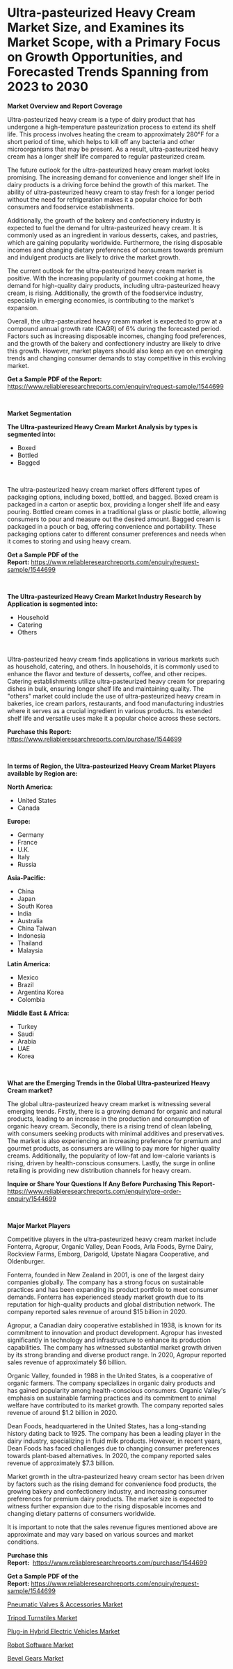 <p><h1>Ultra-pasteurized Heavy Cream Market Size, and Examines its Market Scope, with a Primary Focus on Growth Opportunities, and Forecasted Trends Spanning from 2023 to 2030</h1></p><p><strong>Market Overview and Report Coverage</strong></p>
<p><p>Ultra-pasteurized heavy cream is a type of dairy product that has undergone a high-temperature pasteurization process to extend its shelf life. This process involves heating the cream to approximately 280°F for a short period of time, which helps to kill off any bacteria and other microorganisms that may be present. As a result, ultra-pasteurized heavy cream has a longer shelf life compared to regular pasteurized cream.</p><p>The future outlook for the ultra-pasteurized heavy cream market looks promising. The increasing demand for convenience and longer shelf life in dairy products is a driving force behind the growth of this market. The ability of ultra-pasteurized heavy cream to stay fresh for a longer period without the need for refrigeration makes it a popular choice for both consumers and foodservice establishments.</p><p>Additionally, the growth of the bakery and confectionery industry is expected to fuel the demand for ultra-pasteurized heavy cream. It is commonly used as an ingredient in various desserts, cakes, and pastries, which are gaining popularity worldwide. Furthermore, the rising disposable incomes and changing dietary preferences of consumers towards premium and indulgent products are likely to drive the market growth.</p><p>The current outlook for the ultra-pasteurized heavy cream market is positive. With the increasing popularity of gourmet cooking at home, the demand for high-quality dairy products, including ultra-pasteurized heavy cream, is rising. Additionally, the growth of the foodservice industry, especially in emerging economies, is contributing to the market's expansion.</p><p>Overall, the ultra-pasteurized heavy cream market is expected to grow at a compound annual growth rate (CAGR) of 6% during the forecasted period. Factors such as increasing disposable incomes, changing food preferences, and the growth of the bakery and confectionery industry are likely to drive this growth. However, market players should also keep an eye on emerging trends and changing consumer demands to stay competitive in this evolving market.</p></p>
<p><strong>Get a Sample PDF of the Report:</strong> <a href="https://www.reliableresearchreports.com/enquiry/request-sample/1544699">https://www.reliableresearchreports.com/enquiry/request-sample/1544699</a></p>
<p>&nbsp;</p>
<p><strong>Market Segmentation</strong></p>
<p><strong>The Ultra-pasteurized Heavy Cream Market Analysis by types is segmented into:</strong></p>
<p><ul><li>Boxed</li><li>Bottled</li><li>Bagged</li></ul></p>
<p>&nbsp;</p>
<p><p>The ultra-pasteurized heavy cream market offers different types of packaging options, including boxed, bottled, and bagged. Boxed cream is packaged in a carton or aseptic box, providing a longer shelf life and easy pouring. Bottled cream comes in a traditional glass or plastic bottle, allowing consumers to pour and measure out the desired amount. Bagged cream is packaged in a pouch or bag, offering convenience and portability. These packaging options cater to different consumer preferences and needs when it comes to storing and using heavy cream.</p></p>
<p><strong>Get a Sample PDF of the Report:</strong>&nbsp;<a href="https://www.reliableresearchreports.com/enquiry/request-sample/1544699">https://www.reliableresearchreports.com/enquiry/request-sample/1544699</a></p>
<p>&nbsp;</p>
<p><strong>The Ultra-pasteurized Heavy Cream Market Industry Research by Application is segmented into:</strong></p>
<p><ul><li>Household</li><li>Catering</li><li>Others</li></ul></p>
<p>&nbsp;</p>
<p><p>Ultra-pasteurized heavy cream finds applications in various markets such as household, catering, and others. In households, it is commonly used to enhance the flavor and texture of desserts, coffee, and other recipes. Catering establishments utilize ultra-pasteurized heavy cream for preparing dishes in bulk, ensuring longer shelf life and maintaining quality. The "others" market could include the use of ultra-pasteurized heavy cream in bakeries, ice cream parlors, restaurants, and food manufacturing industries where it serves as a crucial ingredient in various products. Its extended shelf life and versatile uses make it a popular choice across these sectors.</p></p>
<p><strong>Purchase this Report:</strong>&nbsp; <a href="https://www.reliableresearchreports.com/purchase/1544699">https://www.reliableresearchreports.com/purchase/1544699</a></p>
<p>&nbsp;</p>
<p><strong>In terms of Region, the Ultra-pasteurized Heavy Cream Market Players available by Region are:</strong></p>
<p>
    <p> <strong> North America: </strong>
        <ul>
            <li>United States</li>
            <li>Canada</li>
        </ul>
        </p> 
    <p> <strong> Europe: </strong>
        <ul>
            <li>Germany</li>
            <li>France</li>
            <li>U.K.</li>
            <li>Italy</li>
            <li>Russia</li>
        </ul>
        </p> 
    <p> <strong> Asia-Pacific: </strong>
        <ul>
            <li>China</li>
            <li>Japan</li>
            <li>South Korea</li>
            <li>India</li>
            <li>Australia</li>
            <li>China Taiwan</li>
            <li>Indonesia</li>
            <li>Thailand</li>
            <li>Malaysia</li>
        </ul>
        </p> 
    <p> <strong> Latin America: </strong>
        <ul>
            <li>Mexico</li>
            <li>Brazil</li>
            <li>Argentina Korea</li>
            <li>Colombia</li>
        </ul>
        </p> 
    <p> <strong> Middle East & Africa: </strong>
        <ul>
            <li>Turkey</li>
            <li>Saudi</li>
            <li>Arabia</li>
            <li>UAE</li>
            <li>Korea</li>
        </ul>
    </p>
    </p>
<p>&nbsp;</p>
<p><strong>What are the Emerging Trends in the Global Ultra-pasteurized Heavy Cream market?</strong></p>
<p><p>The global ultra-pasteurized heavy cream market is witnessing several emerging trends. Firstly, there is a growing demand for organic and natural products, leading to an increase in the production and consumption of organic heavy cream. Secondly, there is a rising trend of clean labeling, with consumers seeking products with minimal additives and preservatives. The market is also experiencing an increasing preference for premium and gourmet products, as consumers are willing to pay more for higher quality creams. Additionally, the popularity of low-fat and low-calorie variants is rising, driven by health-conscious consumers. Lastly, the surge in online retailing is providing new distribution channels for heavy cream.</p></p>
<p><strong>Inquire or Share Your Questions If Any Before Purchasing This Report</strong>- <a href="https://www.reliableresearchreports.com/enquiry/pre-order-enquiry/1544699">https://www.reliableresearchreports.com/enquiry/pre-order-enquiry/1544699</a></p>
<p>&nbsp;</p>
<p><strong>Major Market Players</strong></p>
<p><p>Competitive players in the ultra-pasteurized heavy cream market include Fonterra, Agropur, Organic Valley, Dean Foods, Arla Foods, Byrne Dairy, Rockview Farms, Emborg, Darigold, Upstate Niagara Cooperative, and Oldenburger. </p><p>Fonterra, founded in New Zealand in 2001, is one of the largest dairy companies globally. The company has a strong focus on sustainable practices and has been expanding its product portfolio to meet consumer demands. Fonterra has experienced steady market growth due to its reputation for high-quality products and global distribution network. The company reported sales revenue of around $15 billion in 2020.</p><p>Agropur, a Canadian dairy cooperative established in 1938, is known for its commitment to innovation and product development. Agropur has invested significantly in technology and infrastructure to enhance its production capabilities. The company has witnessed substantial market growth driven by its strong branding and diverse product range. In 2020, Agropur reported sales revenue of approximately $6 billion.</p><p>Organic Valley, founded in 1988 in the United States, is a cooperative of organic farmers. The company specializes in organic dairy products and has gained popularity among health-conscious consumers. Organic Valley's emphasis on sustainable farming practices and its commitment to animal welfare have contributed to its market growth. The company reported sales revenue of around $1.2 billion in 2020.</p><p>Dean Foods, headquartered in the United States, has a long-standing history dating back to 1925. The company has been a leading player in the dairy industry, specializing in fluid milk products. However, in recent years, Dean Foods has faced challenges due to changing consumer preferences towards plant-based alternatives. In 2020, the company reported sales revenue of approximately $7.3 billion.</p><p>Market growth in the ultra-pasteurized heavy cream sector has been driven by factors such as the rising demand for convenience food products, the growing bakery and confectionery industry, and increasing consumer preferences for premium dairy products. The market size is expected to witness further expansion due to the rising disposable incomes and changing dietary patterns of consumers worldwide.</p><p>It is important to note that the sales revenue figures mentioned above are approximate and may vary based on various sources and market conditions.</p></p>
<p><strong>Purchase this Report:</strong>&nbsp;&nbsp;<a href="https://www.reliableresearchreports.com/purchase/1544699">https://www.reliableresearchreports.com/purchase/1544699</a></p>
<p></p>
<p><strong>Get a Sample PDF of the Report:</strong>&nbsp;<a href="https://www.reliableresearchreports.com/enquiry/request-sample/1544699">https://www.reliableresearchreports.com/enquiry/request-sample/1544699</a></p>
<p><p><a href="https://github.com/lbird53714/Market-Research-Report-List-1/blob/main/pneumatic-valves-accessories-market.md">Pneumatic Valves & Accessories Market</a></p><p><a href="https://www.linkedin.com/pulse/tripod-turnstiles-market-size-2023-2030-global-industrial-arxmc/">Tripod Turnstiles Market</a></p><p><a href="https://github.com/mabutironaldo/Market-Research-Report-List-1/blob/main/plug-in-hybrid-electric-vehicles-market.md">Plug-in Hybrid Electric Vehicles Market</a></p><p><a href="https://medium.com/@scanw41036/robot-software-market-analysis-its-cagr-market-segmentation-and-global-industry-overview-f55cac835381">Robot Software Market</a></p><p><a href="https://www.linkedin.com/pulse/bevel-gears-market-size-share-global-analysis-report-2023-cq7oc/">Bevel Gears Market</a></p></p>